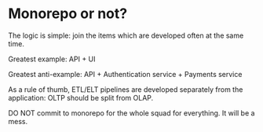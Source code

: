 # Monorepo or not?

The logic is simple: join the items which are developed often at the same time.

Greatest example: API + UI

Greatest anti-example: API + Authentication service + Payments service

As a rule of thumb, ETL/ELT pipelines are developed separately from the application: OLTP should be split from OLAP.

DO NOT commit to monorepo for the whole squad for everything. It will be a mess.